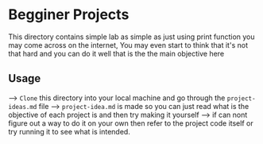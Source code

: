 # Begginer Projects

This directory contains simple lab as simple as just using print function you may come across on the internet,
You may even start to think that it's not that hard and you can do it well that is the the main objective here

## Usage

--> `Clone` this directory into your local machine and go through the `project-ideas.md` file 
--> `project-idea.md` is made so you can just read what is the objective of each project is and then try making it yourself
--> if can nont figure out a way to do it on your own then refer to the project code itself or try running it to see what is intended.

